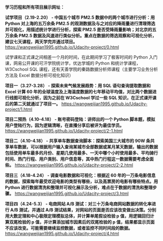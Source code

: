 **学习历程和所有项目展示网址：**

**试学项目（2.19-2.20） - 中国五个城市 PM2.5 数据中的两个城市进行分析：用 Python 对上海的五万余条 PM2.5 的观测数据及与之对应的降雨量进行清理筛选并可视化，用描述统计学进行分析，探索 PM2.5 是否受降雨量影响；对北京的五万余条 PM2.5 数据及风速进行类似分析。重点在数据的筛选观察和可视化分析，建议七天课程，两天学完并通过项目。** https://wangweijian1995.github.io/Udacity-project/0.html

试学课和正式课之间相差一个月的时间，在此期间学习了极客时间的 Python 入门课，网易公开课的可汗学院统计学，优达学城的 Python 和统计学课程，W3Cschool SQL 课程，还有天善学院的秦路数据分析师课程（主要学习业务分析方法及 Excel 数据分析可视化知识）

**项目一（3.27-3.28） - 探索未来气候发展趋势：用 SQL 语句查询提取数据和 Excel 计算 60 年的全球温度及上海温度数据的七年移动平均值，对比两个数据进行线图可视化分析，因为之前在 W3Cschool 学过一些 SQL 知识，在正式课开课后的第二天就通过了项目一。** https://wangweijian1995.github.io/Udacity-project/1.html

**项目二预热（4.10-4.18） - 账号密码登陆：讲师出的一个 Python 脚本题，模拟用户登陆行为，因为逻辑清晰，在直播分享后被评为最佳学员。** https://wangweijian1995.github.io/Udacity-project/2-1.html

**项目二（4.10-4.18） - 共享单车数据查询脚本：探索美国三大城市的 90W 条共享单车数据，可以根据用户输入查询某城市全部数据或某月某天数据，输出的数据包括使用单车最多的月份、星期几使用最多、一天中哪个小时使用最多、平均骑行时间、热门行程、用户类别、用户信息等，其中热门行程这一数据需要考虑全面些。** https://wangweijian1995.github.io/Udacity-project/2-2.html

**项目三（4.18-4.24） - 调查电影数据和可视化：根据近 60 年的一万条电影信息的数据，探索每年最受欢迎电影的类型有哪些，以及高票房的电影有哪些特点。用 Python 进行数据清洗和整理并可视化展示及分析，难点在于数据的清洗和整理步骤。** https://wangweijian1995.github.io/Udacity-project/3.html

**项目四（4.24-5.3） - 电商网站 A/B 测试：对三十万条电商网站数据的转化率进行 A/B 测试，并通过 A/B 测试结果，对网站的页面是否应该改变做出决策。分别用大数定理和中心极限定理模拟总体，并计算单尾假设检验 p 值，用逻辑回归计算双尾检验的 p 值，并计算添加城市因素后的双尾检验的 p 值，结果都显示页面不应该改变。可能需要继续监控数据，或者监控不同时间段的数据。** https://wangweijian1995.github.io/Udacity-project/4.html
